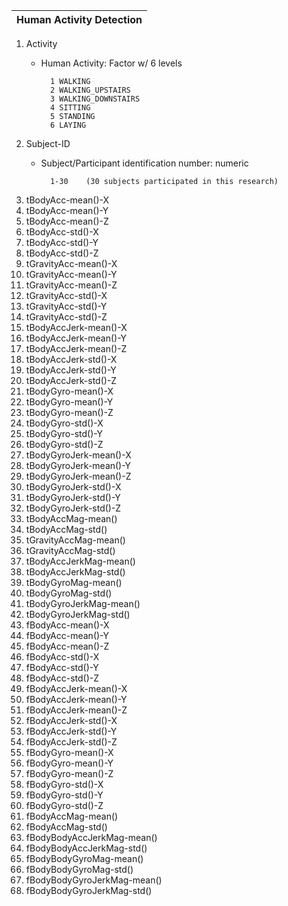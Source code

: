 | Human Activity Detection        |
|:---:|

1. Activity
    - Human Activity: Factor w/ 6 levels
    
            1 WALKING
            2 WALKING_UPSTAIRS
            3 WALKING_DOWNSTAIRS
            4 SITTING
            5 STANDING
            6 LAYING

2. Subject-ID
    - Subject/Participant identification number: numeric
        
            1-30    (30 subjects participated in this research)
        
3. tBodyAcc-mean()-X
4. tBodyAcc-mean()-Y
5. tBodyAcc-mean()-Z
6. tBodyAcc-std()-X
7. tBodyAcc-std()-Y
8. tBodyAcc-std()-Z
9. tGravityAcc-mean()-X
10. tGravityAcc-mean()-Y
11. tGravityAcc-mean()-Z
12. tGravityAcc-std()-X
13. tGravityAcc-std()-Y
14. tGravityAcc-std()-Z
15. tBodyAccJerk-mean()-X
16. tBodyAccJerk-mean()-Y
17. tBodyAccJerk-mean()-Z
18. tBodyAccJerk-std()-X
19. tBodyAccJerk-std()-Y
20. tBodyAccJerk-std()-Z
21. tBodyGyro-mean()-X
22. tBodyGyro-mean()-Y
23. tBodyGyro-mean()-Z
24. tBodyGyro-std()-X
25. tBodyGyro-std()-Y
26. tBodyGyro-std()-Z
27. tBodyGyroJerk-mean()-X
28. tBodyGyroJerk-mean()-Y
29. tBodyGyroJerk-mean()-Z
30. tBodyGyroJerk-std()-X
31. tBodyGyroJerk-std()-Y
32. tBodyGyroJerk-std()-Z
33. tBodyAccMag-mean()
34. tBodyAccMag-std()
35. tGravityAccMag-mean()
36. tGravityAccMag-std()
37. tBodyAccJerkMag-mean()
38. tBodyAccJerkMag-std()
39. tBodyGyroMag-mean()
40. tBodyGyroMag-std()
41. tBodyGyroJerkMag-mean()
42. tBodyGyroJerkMag-std()
43. fBodyAcc-mean()-X
44. fBodyAcc-mean()-Y
45. fBodyAcc-mean()-Z
46. fBodyAcc-std()-X
47. fBodyAcc-std()-Y
48. fBodyAcc-std()-Z
49. fBodyAccJerk-mean()-X
50. fBodyAccJerk-mean()-Y
51. fBodyAccJerk-mean()-Z
52. fBodyAccJerk-std()-X
53. fBodyAccJerk-std()-Y
54. fBodyAccJerk-std()-Z
55. fBodyGyro-mean()-X
56. fBodyGyro-mean()-Y
57. fBodyGyro-mean()-Z
58. fBodyGyro-std()-X
59. fBodyGyro-std()-Y
60. fBodyGyro-std()-Z
61. fBodyAccMag-mean()
62. fBodyAccMag-std()
63. fBodyBodyAccJerkMag-mean()
64. fBodyBodyAccJerkMag-std()
65. fBodyBodyGyroMag-mean()
66. fBodyBodyGyroMag-std()
67. fBodyBodyGyroJerkMag-mean()
68. fBodyBodyGyroJerkMag-std()
